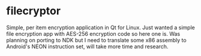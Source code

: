 # filecryptor
Simple, per item encryption application in Qt for Linux. Just wanted a simple file encryption app with AES-256 encryption code so here one is. Was planning on porting to NDK but I need to translate some x86 assembly to Android's NEON instruction set, will take more time and research.

